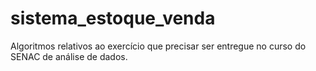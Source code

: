 # sistema_estoque_venda
Algoritmos relativos ao exercício que precisar ser entregue no curso do SENAC de análise de dados. 
